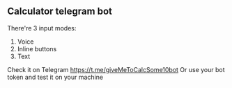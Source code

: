 ## Calculator telegram bot

There're 3 input modes:
1. Voice
2. Inline buttons
3. Text

Check it on Telegram https://t.me/giveMeToCalcSome10bot
Or use your bot token and test it on your machine
